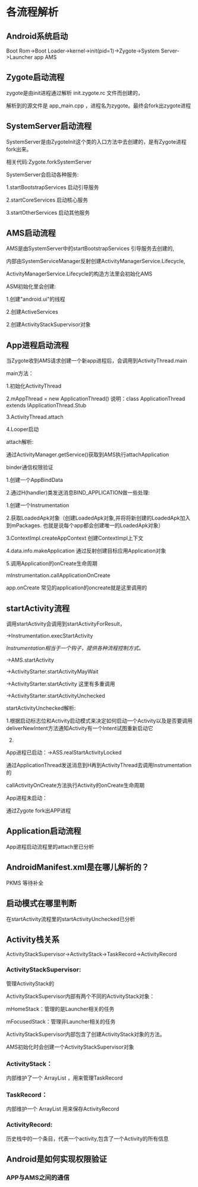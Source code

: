 # 各流程解析

## Android系统启动

Boot Rom->Boot Loader->kernel->init(pid=1)->Zygote->System Server->Launcher app  AMS





## Zygote启动流程

zygote是由init进程通过解析 init.zygote.rc 文件而创建的，

解析到的源文件是 app_main.cpp ，进程名为zygote。最终会fork出zygote进程



## SystemServer启动流程

SystemServer是由ZygoteInit这个类的入口方法中去创建的，是有Zygote进程fork出来。

相关代码:Zygote.forkSystemServer



SystemServer会启动各种服务:

1.startBootstrapServices 启动引导服务

2.startCoreServices 启动核心服务

3.startOtherServices 启动其他服务







## AMS启动流程

AMS是由SystemServer中的startBootstrapServices 引导服务去创建的,

内部由SystemServiceManager反射创建ActivityManagerService.Lifecycle,

ActivityManagerService.Lifecycle的构造方法里会初始化AMS

ASM初始化里会创建:

1.创建"android.ui"的线程

2.创建ActiveServices

2.创建ActivityStackSupervisor对象





## App进程启动流程

当Zygote收到AMS请求创建一个新app进程后，会调用到ActivityThread.main

main方法：

1.初始化ActivityThread

2.mAppThread = new ApplicationThread() 说明：class ApplicationThread extends IApplicationThread.Stub

3.ActivityThread.attach

4.Looper启动



attach解析:

通过ActivityManager.getService()获取到AMS执行attachApplication

binder通信权限验证



1.创建一个AppBindData

2.通过H(handler)类发送消息BIND_APPLICATION做一些处理:

1.创建一个Instrumentation

2.获取LoadedApk对象（创建LoadedApk对象,并将将新创建的LoadedApk加入到mPackages. 也就是说每个app都会创建唯一的LoadedApk对象）

3.ContextImpl.createAppContext  创建ContextImpl上下文

4.data.info.makeApplication 通过反射创建目标应用Application对象

5.调用Application的onCreate生命周期

mInstrumentation.callApplicationOnCreate

app.onCreate 常见的application的oncreate就是这里调用的





## startActivity流程

调用startActivity会调用到startActivityForResult，

->Instrumentation.execStartActivity

*Instrumentation相当于一个钩子，提供各种流程控制方式。*



->AMS.startActivity

->ActivityStarter.startActivityMayWait

->ActivityStarter.startActivity 这里有多重调用

->ActivityStarter.startActivityUnchecked



startActivityUnchecked解析:

1.根据启动标志位和Activity启动模式来决定如何启动一个Activity以及是否要调用deliverNewIntent方法通知Activity有一个Intent试图重新启动它

2.

App进程已启动：->ASS.realStartActivityLocked

通过ApplicationThread发送消息到H再到ActivityThread去调用Instrumentation的

callActivityOnCreate方法执行Activity的onCreate生命周期



App进程未启动：

通过Zygote fork出APP进程





## Application启动流程

App进程启动流程里的attach里已分析



## AndroidManifest.xml是在哪儿解析的？ 

PKMS 等待补全



## 启动模式在哪里判断

在startActivity流程里的startActivityUnchecked已分析





## Activity栈关系

ActivityStackSupervisor->ActivityStack->TaskRecord->ActivityRecord



### ActivityStackSupervisor:

管理ActivityStack的

ActivityStackSupervisor内部有两个不同的ActivityStack对象：

mHomeStack：管理的是Launcher相关的任务 

mFocusedStack：管理非Launcher相关的任务

ActivityStackSupervisor内部包含了创建ActivityStack对象的方法。 

AMS初始化时会创建一个ActivityStackSupervisor对象 



### ActivityStack：

内部维护了一个 ArrayList<TaskRecord> ，用来管理TaskRecord



### TaskRecord：

内部维护一个 ArrayList<ActivityRecord> 用来保存ActivityRecord



### ActivityRecord:

历史栈中的一个条目，代表一个activity,包含了一个Activity的所有信息







## Android是如何实现权限验证





### APP与AMS之间的通信

